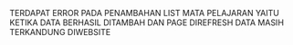 TERDAPAT ERROR PADA PENAMBAHAN LIST MATA PELAJARAN 
YAITU KETIKA DATA BERHASIL DITAMBAH DAN PAGE DIREFRESH DATA MASIH TERKANDUNG DIWEBSITE